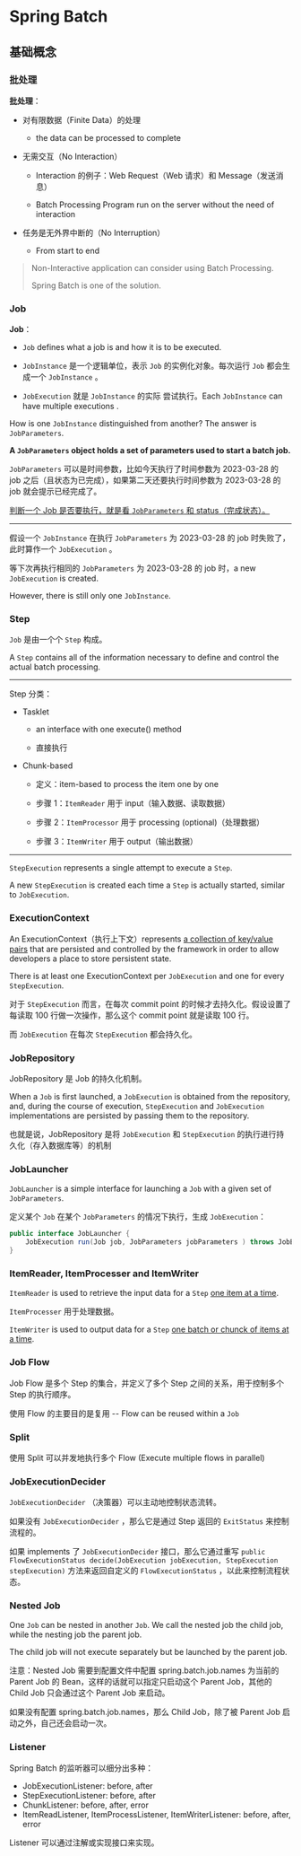 # Spring Batch

## 基础概念

### 批处理

**批处理**：

- 对有限数据（Finite Data）的处理
  
  - the data can be processed to complete

- 无需交互（No Interaction）
  
  - Interaction 的例子：Web Request（Web 请求）和 Message（发送消息）
  
  - Batch Processing Program run on the server without the need of interaction

- 任务是无外界中断的（No Interruption）
  
  - From start to end

> Non-Interactive application can consider using Batch Processing.
> 
> Spring Batch is one of the solution.

### Job

**Job**：

- `Job` defines what a job is and how it is to be executed.

- `JobInstance` 是一个逻辑单位，表示 `Job` 的实例化对象。每次运行 `Job` 都会生成一个 `JobInstance` 。

- `JobExecution` 就是 `JobInstance` 的实际 尝试执行。Each `JobInstance` can have multiple executions .

How is one `JobInstance` distinguished from another? The answer is `JobParameters`.

**A `JobParameters` object holds a set of parameters used to start a batch job.**

`JobParameters` 可以是时间参数，比如今天执行了时间参数为 2023-03-28 的 job 之后（且状态为已完成），如果第二天还要执行时间参数为 2023-03-28 的 job 就会提示已经完成了。

<u>判断一个 Job 是否要执行，就是看 `JobParameters` 和 status（完成状态）。</u>

---

假设一个 `JobInstance` 在执行 `JobParameters` 为 2023-03-28 的 job 时失败了，此时算作一个 `JobExecution` 。

等下次再执行相同的 `JobParameters` 为 2023-03-28 的 job 时，a new `JobExecution` is created.

However, there is still only one `JobInstance`.

### Step

`Job` 是由一个个 `Step` 构成。

A `Step` contains all of the information necessary to define and control the actual batch processing.

---

Step 分类：

- Tasklet
  
  - an interface with one execute() method
  
  - 直接执行

- Chunk-based
  
  - 定义：item-based to process the item one by one
  
  - 步骤 1：`ItemReader` 用于 input（输入数据、读取数据）
  
  - 步骤 2：`ItemProcessor` 用于 processing (optional)（处理数据）
  
  - 步骤 3：`ItemWriter` 用于 output（输出数据）

---

`StepExecution` represents a single attempt to execute a `Step`.

A new `StepExecution` is created each time a `Step` is actually started, similar to `JobExecution`. 

### ExecutionContext

An ExecutionContext（执行上下文）represents <u>a collection of key/value pairs</u> that are persisted and controlled by the framework in order to allow developers a place to store persistent state.

There is at least one ExecutionContext per `JobExecution` and one for every `StepExecution`.

对于 `StepExecution` 而言，在每次 commit point 的时候才去持久化。假设设置了每读取 100 行做一次操作，那么这个 commit point 就是读取 100 行。

而 `JobExecution` 在每次 `StepExecution` 都会持久化。

### JobRepository

JobRepository 是 Job 的持久化机制。

When a `Job` is first launched, a `JobExecution` is obtained from the repository, and, during the course of execution, `StepExecution` and `JobExecution` implementations are persisted by passing them to the repository.

也就是说，JobRepository 是将 `JobExecution` 和 `StepExecution` 的执行进行持久化（存入数据库等）的机制

### JobLauncher

`JobLauncher` is a simple interface for launching a `Job` with a given set of `JobParameters`.

定义某个 `Job` 在某个 `JobParameters` 的情况下执行，生成 `JobExecution`：

```java
public interface JobLauncher {
    JobExecution run(Job job, JobParameters jobParameters ) throws JobExecutionAlreadyRunningException, JobRestartException, JobInstanceAlreadyCompleteException, JobParametersInvalidException;
}
```

### ItemReader, ItemProcesser and ItemWriter

`ItemReader` is used to retrieve the input data for a `Step` <u>one item at a time</u>.

`ItemProcesser` 用于处理数据。

`ItemWriter` is used to output data for a `Step` <u>one batch or chunck of items at a time</u>.

### Job Flow

Job Flow 是多个 Step 的集合，并定义了多个 Step 之间的关系，用于控制多个 Step 的执行顺序。

使用 Flow 的主要目的是复用 -- Flow can be reused within a `Job`

### Split

使用 Split 可以并发地执行多个 Flow (Execute multiple flows in parallel)

### JobExecutionDecider

`JobExecutionDecider` （决策器）可以主动地控制状态流转。

如果没有 `JobExecutionDecider` ，那么它是通过 Step 返回的 `ExitStatus` 来控制流程的。

如果 implements 了 `JobExecutionDecider` 接口，那么它通过重写 `public FlowExecutionStatus decide(JobExecution jobExecution, StepExecution stepExecution)` 方法来返回自定义的 `FlowExecutionStatus` ，以此来控制流程状态。

### Nested Job

One `Job` can be nested in another `Job`. We call the nested job the child job, while the nesting job the parent job.

The child job will not execute separately but be launched by the parent job.

注意：Nested Job 需要到配置文件中配置 spring.batch.job.names 为当前的 Parent Job 的 Bean，这样的话就可以指定只启动这个 Parent Job，其他的 Child Job 只会通过这个 Parent Job 来启动。

如果没有配置 spring.batch.job.names，那么 Child Job，除了被 Parent Job 启动之外，自己还会启动一次。

### Listener

Spring Batch 的监听器可以细分出多种：

- JobExecutionListener: before, after
- StepExecutionListener: before, after
- ChunkListener: before, after, error
- ItemReadListener, ItemProcessListener, ItemWriterListener: before, after, error

Listener 可以通过注解或实现接口来实现。